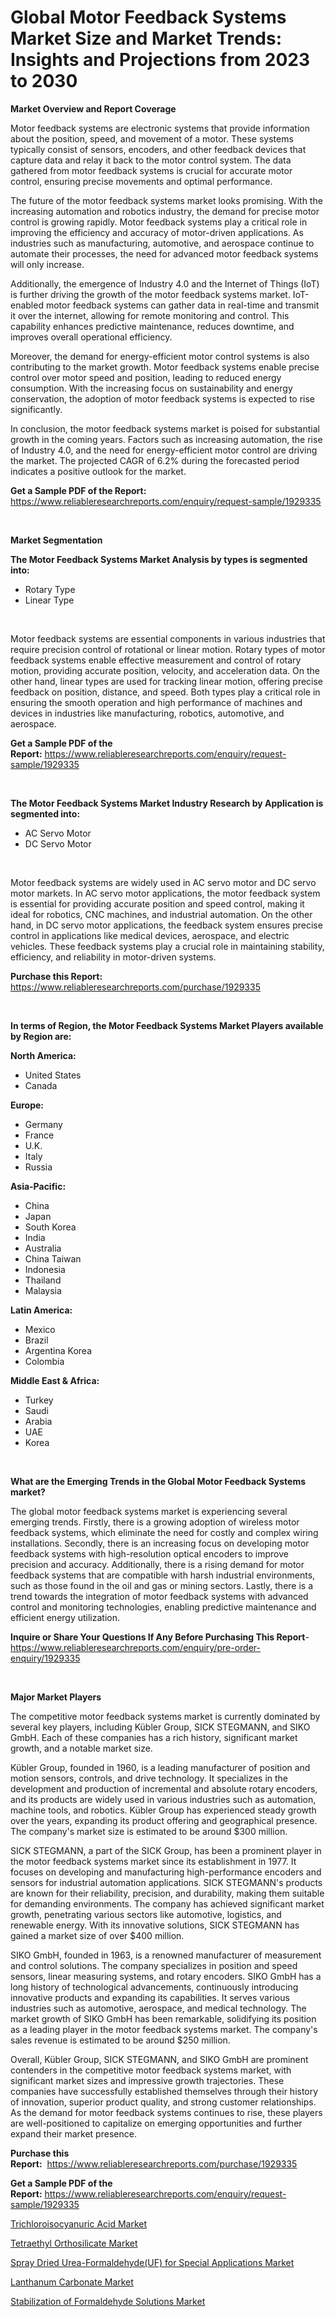 <p><h1>Global Motor Feedback Systems Market Size and Market Trends: Insights and Projections from 2023 to 2030</h1></p><p><strong>Market Overview and Report Coverage</strong></p>
<p><p>Motor feedback systems are electronic systems that provide information about the position, speed, and movement of a motor. These systems typically consist of sensors, encoders, and other feedback devices that capture data and relay it back to the motor control system. The data gathered from motor feedback systems is crucial for accurate motor control, ensuring precise movements and optimal performance.</p><p>The future of the motor feedback systems market looks promising. With the increasing automation and robotics industry, the demand for precise motor control is growing rapidly. Motor feedback systems play a critical role in improving the efficiency and accuracy of motor-driven applications. As industries such as manufacturing, automotive, and aerospace continue to automate their processes, the need for advanced motor feedback systems will only increase.</p><p>Additionally, the emergence of Industry 4.0 and the Internet of Things (IoT) is further driving the growth of the motor feedback systems market. IoT-enabled motor feedback systems can gather data in real-time and transmit it over the internet, allowing for remote monitoring and control. This capability enhances predictive maintenance, reduces downtime, and improves overall operational efficiency.</p><p>Moreover, the demand for energy-efficient motor control systems is also contributing to the market growth. Motor feedback systems enable precise control over motor speed and position, leading to reduced energy consumption. With the increasing focus on sustainability and energy conservation, the adoption of motor feedback systems is expected to rise significantly.</p><p>In conclusion, the motor feedback systems market is poised for substantial growth in the coming years. Factors such as increasing automation, the rise of Industry 4.0, and the need for energy-efficient motor control are driving the market. The projected CAGR of 6.2% during the forecasted period indicates a positive outlook for the market.</p></p>
<p><strong>Get a Sample PDF of the Report:</strong> <a href="https://www.reliableresearchreports.com/enquiry/request-sample/1929335">https://www.reliableresearchreports.com/enquiry/request-sample/1929335</a></p>
<p>&nbsp;</p>
<p><strong>Market Segmentation</strong></p>
<p><strong>The Motor Feedback Systems Market Analysis by types is segmented into:</strong></p>
<p><ul><li>Rotary Type</li><li>Linear Type</li></ul></p>
<p>&nbsp;</p>
<p><p>Motor feedback systems are essential components in various industries that require precision control of rotational or linear motion. Rotary types of motor feedback systems enable effective measurement and control of rotary motion, providing accurate position, velocity, and acceleration data. On the other hand, linear types are used for tracking linear motion, offering precise feedback on position, distance, and speed. Both types play a critical role in ensuring the smooth operation and high performance of machines and devices in industries like manufacturing, robotics, automotive, and aerospace.</p></p>
<p><strong>Get a Sample PDF of the Report:</strong>&nbsp;<a href="https://www.reliableresearchreports.com/enquiry/request-sample/1929335">https://www.reliableresearchreports.com/enquiry/request-sample/1929335</a></p>
<p>&nbsp;</p>
<p><strong>The Motor Feedback Systems Market Industry Research by Application is segmented into:</strong></p>
<p><ul><li>AC Servo Motor</li><li>DC Servo Motor</li></ul></p>
<p>&nbsp;</p>
<p><p>Motor feedback systems are widely used in AC servo motor and DC servo motor markets. In AC servo motor applications, the motor feedback system is essential for providing accurate position and speed control, making it ideal for robotics, CNC machines, and industrial automation. On the other hand, in DC servo motor applications, the feedback system ensures precise control in applications like medical devices, aerospace, and electric vehicles. These feedback systems play a crucial role in maintaining stability, efficiency, and reliability in motor-driven systems.</p></p>
<p><strong>Purchase this Report:</strong>&nbsp; <a href="https://www.reliableresearchreports.com/purchase/1929335">https://www.reliableresearchreports.com/purchase/1929335</a></p>
<p>&nbsp;</p>
<p><strong>In terms of Region, the Motor Feedback Systems Market Players available by Region are:</strong></p>
<p>
    <p> <strong> North America: </strong>
        <ul>
            <li>United States</li>
            <li>Canada</li>
        </ul>
        </p> 
    <p> <strong> Europe: </strong>
        <ul>
            <li>Germany</li>
            <li>France</li>
            <li>U.K.</li>
            <li>Italy</li>
            <li>Russia</li>
        </ul>
        </p> 
    <p> <strong> Asia-Pacific: </strong>
        <ul>
            <li>China</li>
            <li>Japan</li>
            <li>South Korea</li>
            <li>India</li>
            <li>Australia</li>
            <li>China Taiwan</li>
            <li>Indonesia</li>
            <li>Thailand</li>
            <li>Malaysia</li>
        </ul>
        </p> 
    <p> <strong> Latin America: </strong>
        <ul>
            <li>Mexico</li>
            <li>Brazil</li>
            <li>Argentina Korea</li>
            <li>Colombia</li>
        </ul>
        </p> 
    <p> <strong> Middle East & Africa: </strong>
        <ul>
            <li>Turkey</li>
            <li>Saudi</li>
            <li>Arabia</li>
            <li>UAE</li>
            <li>Korea</li>
        </ul>
    </p>
    </p>
<p>&nbsp;</p>
<p><strong>What are the Emerging Trends in the Global Motor Feedback Systems market?</strong></p>
<p><p>The global motor feedback systems market is experiencing several emerging trends. Firstly, there is a growing adoption of wireless motor feedback systems, which eliminate the need for costly and complex wiring installations. Secondly, there is an increasing focus on developing motor feedback systems with high-resolution optical encoders to improve precision and accuracy. Additionally, there is a rising demand for motor feedback systems that are compatible with harsh industrial environments, such as those found in the oil and gas or mining sectors. Lastly, there is a trend towards the integration of motor feedback systems with advanced control and monitoring technologies, enabling predictive maintenance and efficient energy utilization.</p></p>
<p><strong>Inquire or Share Your Questions If Any Before Purchasing This Report</strong>- <a href="https://www.reliableresearchreports.com/enquiry/pre-order-enquiry/1929335">https://www.reliableresearchreports.com/enquiry/pre-order-enquiry/1929335</a></p>
<p>&nbsp;</p>
<p><strong>Major Market Players</strong></p>
<p><p>The competitive motor feedback systems market is currently dominated by several key players, including Kübler Group, SICK STEGMANN, and SIKO GmbH. Each of these companies has a rich history, significant market growth, and a notable market size.</p><p>Kübler Group, founded in 1960, is a leading manufacturer of position and motion sensors, controls, and drive technology. It specializes in the development and production of incremental and absolute rotary encoders, and its products are widely used in various industries such as automation, machine tools, and robotics. Kübler Group has experienced steady growth over the years, expanding its product offering and geographical presence. The company's market size is estimated to be around $300 million.</p><p>SICK STEGMANN, a part of the SICK Group, has been a prominent player in the motor feedback systems market since its establishment in 1977. It focuses on developing and manufacturing high-performance encoders and sensors for industrial automation applications. SICK STEGMANN's products are known for their reliability, precision, and durability, making them suitable for demanding environments. The company has achieved significant market growth, penetrating various sectors like automotive, logistics, and renewable energy. With its innovative solutions, SICK STEGMANN has gained a market size of over $400 million.</p><p>SIKO GmbH, founded in 1963, is a renowned manufacturer of measurement and control solutions. The company specializes in position and speed sensors, linear measuring systems, and rotary encoders. SIKO GmbH has a long history of technological advancements, continuously introducing innovative products and expanding its capabilities. It serves various industries such as automotive, aerospace, and medical technology. The market growth of SIKO GmbH has been remarkable, solidifying its position as a leading player in the motor feedback systems market. The company's sales revenue is estimated to be around $250 million.</p><p>Overall, Kübler Group, SICK STEGMANN, and SIKO GmbH are prominent contenders in the competitive motor feedback systems market, with significant market sizes and impressive growth trajectories. These companies have successfully established themselves through their history of innovation, superior product quality, and strong customer relationships. As the demand for motor feedback systems continues to rise, these players are well-positioned to capitalize on emerging opportunities and further expand their market presence.</p></p>
<p><strong>Purchase this Report:</strong>&nbsp;&nbsp;<a href="https://www.reliableresearchreports.com/purchase/1929335">https://www.reliableresearchreports.com/purchase/1929335</a></p>
<p></p>
<p><strong>Get a Sample PDF of the Report:</strong>&nbsp;<a href="https://www.reliableresearchreports.com/enquiry/request-sample/1929335">https://www.reliableresearchreports.com/enquiry/request-sample/1929335</a></p>
<p><p><a href="https://medium.com/@sachintenrp23/trichloroisocyanuric-acid-market-outlook-industry-overview-and-forecast-2023-to-2030-821044146b85">Trichloroisocyanuric Acid Market</a></p><p><a href="https://medium.com/@yuvrajsinghrp23/tetraethyl-orthosilicate-market-trends-and-market-analysis-forecasted-for-period-2023-2030-74af549c54a8">Tetraethyl Orthosilicate Market</a></p><p><a href="https://github.com/grishafomin4852/Market-Research-Report-List-1/blob/main/spray-dried-urea-formaldehydeuf-for-special-applications-market.md">Spray Dried Urea-Formaldehyde(UF) for Special Applications Market</a></p><p><a href="https://medium.com/@mhdhonirp23/lanthanum-carbonate-market-size-and-market-trends-complete-industry-overview-2023-to-2030-df1ff45de8a3">Lanthanum Carbonate Market</a></p><p><a href="https://github.com/ruslanpoljakovrd177/Market-Research-Report-List-1/blob/main/stabilization-of-formaldehyde-solutions-market.md">Stabilization of Formaldehyde Solutions Market</a></p></p>